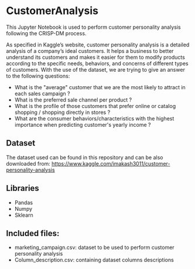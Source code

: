 # CustomerAnalysis
This Jupyter Notebook is used to perform customer personality analysis following the CRISP-DM process. 

As specified in Kaggle’s website, customer personality analysis is a detailed analysis of a company’s ideal customers. It helps a business to better understand its customers and makes it easier for them to modify products according to the specific needs, behaviors, and concerns of different types of customers.
With the use of the dataset, we are trying to give an answer to the following questions: 

-	What is the "average" customer that we are the most likely to attract in each sales campaign ?
-	What is the preferred sale channel per product ?
-	What is the profile of those customers that prefer online or catalog shopping / shopping directly in stores ?
-	What are the consumer behaviors/characteristics with the highest importance when predicting customer's yearly income ?

## Dataset 
The dataset used can be found in this repository and can be also downloaded from: 
https://www.kaggle.com/imakash3011/customer-personality-analysis
## Libraries
-	Pandas
-	Numpy
-	Sklearn
## Included files:
-	marketing_campaign.csv: dataset to be used to perform customer personality analysis 
-	Column_description.csv: containing dataset columns descriptions

